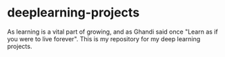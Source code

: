 # deeplearning-projects

As learning is a vital part of growing, and as Ghandi said once "Learn as if you were to live forever". This is my repository for my deep learning projects.


